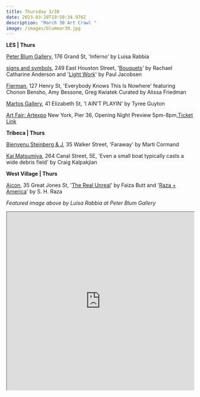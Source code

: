 ```yaml
---
title: Thursday 3/30
date: 2023-03-28T19:50:34.976Z
description: "March 30 Art Crawl "
image: /images/blummar30.jpg
---
```

**L﻿ES | Thurs**

[Peter Blum Gallery](https://www.peterblumgallery.com/exhibitions/luisa-rabbia-5), 176 Grand St, 'Inferno' by Luisa Rabbia

[signs and symbols](https://www.signsandsymbols.art/), 249 East Houston Street, '[Bouquets](https://www.signsandsymbols.art/89-greene/bouquets)' by Rachael Catharine Anderson and '[Light Work](https://www.signsandsymbols.art/exhibitions/light-work)' by Paul Jacobsen

[Fierman](https://fierman.nyc/upcoming), 127 Henry St, 'Everybody Knows This Is Nowhere' featuring Chonon Bensho, Amy Bessone, Greg Kwiatek Curated by Alissa Friedman 

[Martos Gallery](http://www.martosgallery.com/), 41 Elizabeth St, 'I AIN’T PLAYIN' by Tyree Guyton

[A﻿rt Fair: Artexpo](https://redwoodartgroup.com/artexpo-new-york/) New York, Pier 36, Opening Night Preview 5pm-8pm,[Ticket Link](https://rwag.ticketspice.com/artexpo-new-york-2023)

**Tribeca | Thurs**

[Bienvenu Steinberg & J](http://www.bienvenusteinbergandpartner.com/exhibitions/marti-cormand8), 35 Walker Street, 'Faraway' by Marti Cormand

[Kai Matsumiya](http://kaimatsumiya.com/), 264 Canal Street, 5E, 'Even a small boat typically casts a wide debris field' by Craig Kalpakjian

**W﻿est Village | Thurs**

[Aicon](https://aicon.art/exhibitions), 35 Great Jones St, '[The Real Unreal](https://aicon.art/exhibitions/faiza-butt)' by Faiza Butt and '[Raza + America](https://aicon.art/exhibitions/s-h-raza2)' by S. H. Raza

*F﻿eatured image above by Luisa Rabbia at Peter Blum Gallery*

<iframe src="https://www.google.com/maps/d/u/3/embed?mid=1ztZ3ysAX2-fR5YpIhCYtdv7mGTpIAyk&ehbc=2E312F" width="100%" height="480"></iframe>